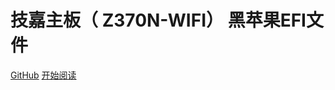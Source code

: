# 技嘉主板（ Z370N-WIFI） 黑苹果EFI文件



[GitHub](https://github.com/qinkangdeid/z370n-wifi-hackintosh)
[开始阅读](#文档说明)